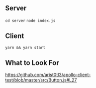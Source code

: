 ## Server

`cd server`
`node index.js`

## Client

`yarn && yarn start`

## What to Look For

https://github.com/arist0tl3/apollo-client-test/blob/master/src/Button.js#L27

